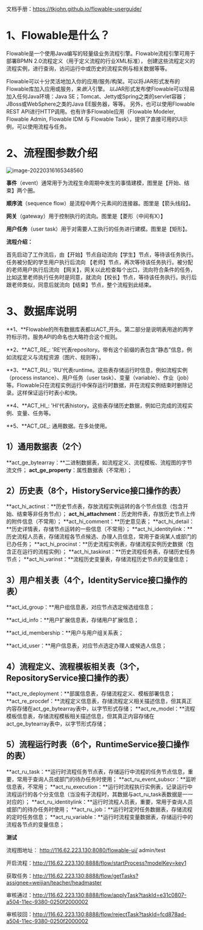 文档手册：https://tkjohn.github.io/flowable-userguide/

# 1、Flowable是什么？

Flowable是一个使用Java编写的轻量级业务流程引擎。Flowable流程引擎可用于部署BPMN 2.0流程定义（用于定义流程的行业XML标准）， 创建这些流程定义的流程实例，进行查询，访问运行中或历史的流程实例与相关数据等等。

Flowable可以十分灵活地加入你的应用/服务/构架。可以将JAR形式发布的Flowable库加入应用或服务，来*嵌入*引擎。 以JAR形式发布使Flowable可以轻易加入任何Java环境：Java SE；Tomcat、Jetty或Spring之类的servlet容器；JBoss或WebSphere之类的Java EE服务器，等等。 另外，也可以使用Flowable REST API进行HTTP调用。也有许多Flowable应用（Flowable Modeler, Flowable Admin, Flowable IDM 与 Flowable Task），提供了直接可用的UI示例，可以使用流程与任务。

# 2、流程图参数介绍

![image-20220316165348560](C:\Users\10267\AppData\Roaming\Typora\typora-user-images\image-20220316165348560.png)

**事件**（event）通常用于为流程生命周期中发生的事情建模，图里是【开始、结束】两个圈。

**顺序流**（sequence flow）是流程中两个元素间的连接器。图里是【箭头线段】。

**网关**（gateway）用于控制执行的流向。图里是【菱形（中间有X）】

**用户任务**（user task）用于对需要人工执行的任务进行建模。图里是【矩形】。



**流程介绍：**

首先启动了工作流后，由【开始】节点自动流向【学生】节点，等待该任务执行。任务被分配的学生用户执行后流向 【老师】节点，再次等待该任务执行。被分配的老师用户执行后流向 【网关】，网关以此检查每个出口，流向符合条件的任务，比如这里老师执行任务时是同意，就流向【校长】节点，等待该任务执行。执行后跟老师类似，同意后就流向【结束】节点，整个流程到此结束。



# 3、数据库说明

**1、**Flowable的所有数据库表都以ACT_开头。第二部分是说明表用途的两字符标示符。服务API的命名也大略符合这个规则。

**2、**ACT_RE_: 'RE’代表repository。带有这个前缀的表包含“静态”信息，例如流程定义与流程资源（图片、规则等）。

**3、**ACT_RU_: 'RU’代表runtime。这些表存储运行时信息，例如流程实例（process instance）、用户任务（user task）、变量（variable）、作业（job）等。Flowable只在流程实例运行中保存运行时数据，并在流程实例结束时删除记录。这样保证运行时表小和快。

**4、**ACT_HI_: 'HI’代表history。这些表存储历史数据，例如已完成的流程实例、变量、任务等。

**5、**ACT_GE_: 通用数据。在多处使用。

## **1）通用数据表（2个）**

**act_ge_bytearray：**二进制数据表，如流程定义、流程模板、流程图的字节流文件；
**act_ge_property**：属性数据表（不常用）；

## 2）历史表（8个，HistoryService接口操作的表）

**act_hi_actinst：**历史节点表，存放流程实例运转的各个节点信息（包含开始、结束等非任务节点）；
**act_hi_attachment**：历史附件表，存放历史节点上传的附件信息（不常用）；
**act_hi_comment：**历史意见表；
**act_hi_detail：**历史详情表，存储节点运转的一些信息（不常用）；
**act_hi_identitylink：**历史流程人员表，存储流程各节点候选、办理人员信息，常用于查询某人或部门的已办任务；
**act_hi_procinst：**历史流程实例表，存储流程实例历史数据（包含正在运行的流程实例）；
**act_hi_taskinst：**历史流程任务表，存储历史任务节点；
**act_hi_varinst：**流程历史变量表，存储流程历史节点的变量信息；

## 3）用户相关表（4个，IdentityService接口操作的表）

**act_id_group：**用户组信息表，对应节点选定候选组信息；

**act_id_info：**用户扩展信息表，存储用户扩展信息；

**act_id_membership：**用户与用户组关系表；

**act_id_user：**用户信息表，对应节点选定办理人或候选人信息；

## 4）流程定义、流程模板相关表（3个，RepositoryService接口操作的表）

**act_re_deployment：**部属信息表，存储流程定义、模板部署信息；
**act_re_procdef：**流程定义信息表，存储流程定义相关描述信息，但其真正内容存储在act_ge_bytearray表中，以字节形式存储；
**act_re_model：**流程模板信息表，存储流程模板相关描述信息，但其真正内容存储在act_ge_bytearray表中，以字节形式存储；

## 5）流程运行时表（6个，RuntimeService接口操作的表）

**act_ru_task：**运行时流程任务节点表，存储运行中流程的任务节点信息，重要，常用于查询人员或部门的待办任务时使用；
**act_ru_event_subscr：**监听信息表，不常用；
**act_ru_execution：**运行时流程执行实例表，记录运行中流程运行的各个分支信息（当没有子流程时，其数据与act_ru_task表数据是一一对应的）；
**act_ru_identitylink：**运行时流程人员表，重要，常用于查询人员或部门的待办任务时使用；
**act_ru_job：**运行时定时任务数据表，存储流程的定时任务信息；
**act_ru_variable：**运行时流程变量数据表，存储运行中的流程各节点的变量信息；



**测试**

流程图地址： http://116.62.223.130:8080/flowable-ui/   admin/test

开启流程：http://116.62.223.130:8888/flow/startProcess?modelKey=key1

获取任务：http://116.62.223.130:8888/flow/getTasks?assignee=weijian/teacher/headmaster

审核通过：http://116.62.223.130:8888/flow/applyTask?taskId=e31c0807-a504-11ec-9380-0250f2000002

审核驳回：http://116.62.223.130:8888/flow/rejectTask?taskId=fcd878ad-a504-11ec-9380-0250f2000002
